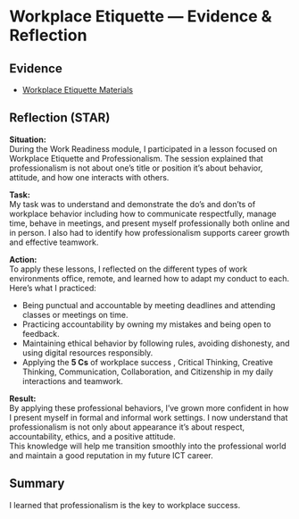 # Workplace Etiquette — Evidence & Reflection

## Evidence
- [Workplace Etiquette Materials](./artifacts/workplace_etiquette.png)

## Reflection (STAR)

**Situation:**  
During the Work Readiness module, I participated in a lesson focused on Workplace Etiquette and Professionalism. The session explained that professionalism is not about one’s title or position it’s about behavior, attitude, and how one interacts with others.  

**Task:**  
My task was to understand and demonstrate the do’s and don’ts of workplace behavior including how to communicate respectfully, manage time, behave in meetings, and present myself professionally both online and in person. I also had to identify how professionalism supports career growth and effective teamwork.

**Action:**  
To apply these lessons, I reflected on the different types of work environments office, remote, and learned how to adapt my conduct to each.  
Here’s what I practiced:
- Being punctual and accountable by meeting deadlines and attending classes or meetings on time.   
- Practicing accountability by owning my mistakes and being open to feedback.  
- Maintaining ethical behavior by following rules, avoiding dishonesty, and using digital resources responsibly.  
- Applying the **5 Cs** of workplace success , Critical Thinking, Creative Thinking, Communication, Collaboration, and Citizenship in my daily interactions and teamwork.  

**Result:**  
By applying these professional behaviors, I’ve grown more confident in how I present myself in formal and informal work settings. I now understand that professionalism is not only about appearance it’s about respect, accountability, ethics, and a positive attitude.  
This knowledge will help me transition smoothly into the professional world and maintain a good reputation in my future ICT career.

## Summary
I learned that professionalism is the key to workplace success.  
